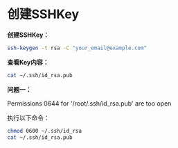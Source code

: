 # 创建SSHKey

**创建SSHKey：**
```bash
ssh-keygen -t rsa -C "your_email@example.com"
```
**查看Key内容：**
```bash
cat ~/.ssh/id_rsa.pub
```
**问题一：**

<p class="warn">Permissions 0644 for '/root/.ssh/id_rsa.pub' are too open</p>

执行以下命令：
```bash
chmod 0600 ~/.ssh/id_rsa
cat ~/.ssh/id_rsa.pub
```
